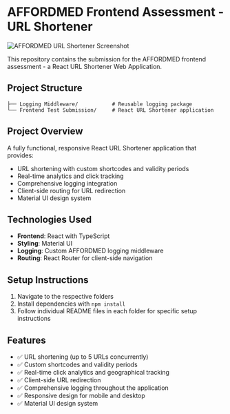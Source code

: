 # AFFORDMED Frontend Assessment - URL Shortener
![AFFORDMED URL Shortener Screenshot](https://drive.google.com/uc?export=view&id=1vAgdfJFDTqag_Nvni16cYvGmtZ8QiDtM)


This repository contains the submission for the AFFORDMED frontend assessment - a React URL Shortener Web Application.

## Project Structure

```
├── Logging Middleware/           # Reusable logging package
└── Frontend Test Submission/     # React URL Shortener application
```

## Project Overview

A fully functional, responsive React URL Shortener application that provides:
- URL shortening with custom shortcodes and validity periods
- Real-time analytics and click tracking
- Comprehensive logging integration
- Client-side routing for URL redirection
- Material UI design system

## Technologies Used

- **Frontend**: React with TypeScript
- **Styling**: Material UI
- **Logging**: Custom AFFORDMED logging middleware
- **Routing**: React Router for client-side navigation

## Setup Instructions

1. Navigate to the respective folders
2. Install dependencies with `npm install`
3. Follow individual README files in each folder for specific setup instructions

## Features

- ✅ URL shortening (up to 5 URLs concurrently)
- ✅ Custom shortcodes and validity periods
- ✅ Real-time click analytics and geographical tracking
- ✅ Client-side URL redirection
- ✅ Comprehensive logging throughout the application
- ✅ Responsive design for mobile and desktop
- ✅ Material UI design system
